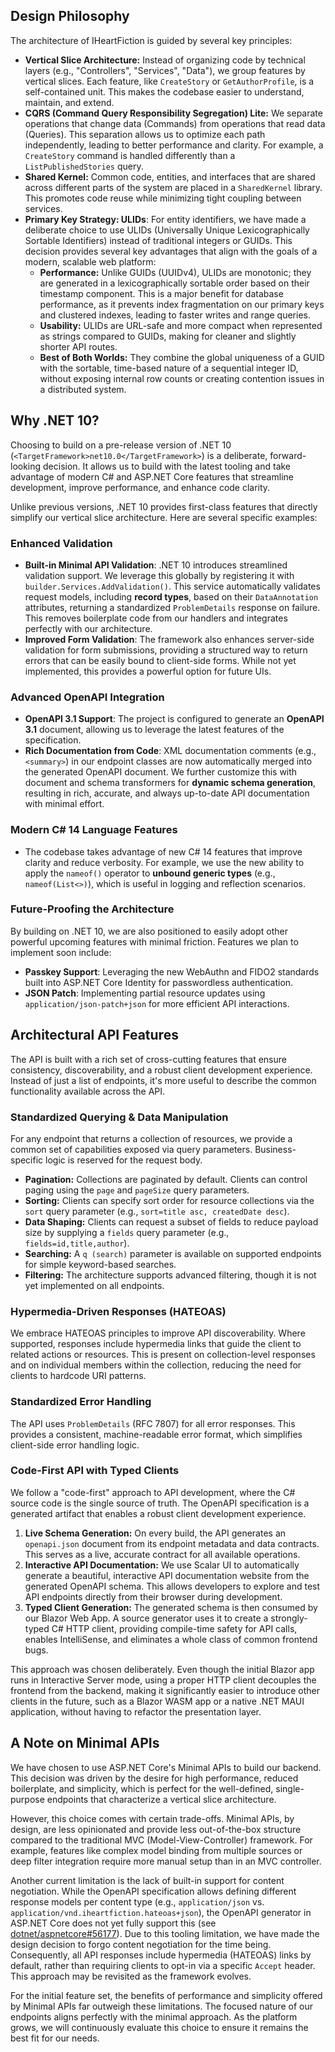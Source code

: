 ## Design Philosophy

The architecture of IHeartFiction is guided by several key principles:

- **Vertical Slice Architecture:** Instead of organizing code by technical layers (e.g., "Controllers", "Services", "Data"), we group features by vertical slices. Each feature, like `CreateStory` or `GetAuthorProfile`, is a self-contained unit. This makes the codebase easier to understand, maintain, and extend.
- **CQRS (Command Query Responsibility Segregation) Lite:** We separate operations that change data (Commands) from operations that read data (Queries). This separation allows us to optimize each path independently, leading to better performance and clarity. For example, a `CreateStory` command is handled differently than a `ListPublishedStories` query.
- **Shared Kernel:** Common code, entities, and interfaces that are shared across different parts of the system are placed in a `SharedKernel` library. This promotes code reuse while minimizing tight coupling between services.
- **Primary Key Strategy: ULIDs**: For entity identifiers, we have made a deliberate choice to use ULIDs (Universally Unique Lexicographically Sortable Identifiers) instead of traditional integers or GUIDs. This decision provides several key advantages that align with the goals of a modern, scalable web platform:
    - **Performance:** Unlike GUIDs (UUIDv4), ULIDs are monotonic; they are generated in a lexicographically sortable order based on their timestamp component. This is a major benefit for database performance, as it prevents index fragmentation on our primary keys and clustered indexes, leading to faster writes and range queries.
    - **Usability:** ULIDs are URL-safe and more compact when represented as strings compared to GUIDs, making for cleaner and slightly shorter API routes.
    - **Best of Both Worlds:** They combine the global uniqueness of a GUID with the sortable, time-based nature of a sequential integer ID, without exposing internal row counts or creating contention issues in a distributed system.

## Why .NET 10?

Choosing to build on a pre-release version of .NET 10 (`<TargetFramework>net10.0</TargetFramework>`) is a deliberate, forward-looking decision. It allows us to build with the latest tooling and take advantage of modern C# and ASP.NET Core features that streamline development, improve performance, and enhance code clarity.

Unlike previous versions, .NET 10 provides first-class features that directly simplify our vertical slice architecture. Here are several specific examples:

### Enhanced Validation

- **Built-in Minimal API Validation**: .NET 10 introduces streamlined validation support. We leverage this globally by registering it with `builder.Services.AddValidation()`. This service automatically validates request models, including **record types**, based on their `DataAnnotation` attributes, returning a standardized `ProblemDetails` response on failure. This removes boilerplate code from our handlers and integrates perfectly with our architecture.
- **Improved Form Validation**: The framework also enhances server-side validation for form submissions, providing a structured way to return errors that can be easily bound to client-side forms. While not yet implemented, this provides a powerful option for future UIs.

### Advanced OpenAPI Integration

- **OpenAPI 3.1 Support**: The project is configured to generate an **OpenAPI 3.1** document, allowing us to leverage the latest features of the specification.
- **Rich Documentation from Code**: XML documentation comments (e.g., `<summary>`) in our endpoint classes are now automatically merged into the generated OpenAPI document. We further customize this with document and schema transformers for **dynamic schema generation**, resulting in rich, accurate, and always up-to-date API documentation with minimal effort.

### Modern C# 14 Language Features

- The codebase takes advantage of new C# 14 features that improve clarity and reduce verbosity. For example, we use the new ability to apply the `nameof()` operator to **unbound generic types** (e.g., `nameof(List<>)`), which is useful in logging and reflection scenarios.

### Future-Proofing the Architecture

By building on .NET 10, we are also positioned to easily adopt other powerful upcoming features with minimal friction. Features we plan to implement soon include:
- **Passkey Support**: Leveraging the new WebAuthn and FIDO2 standards built into ASP.NET Core Identity for passwordless authentication.
- **JSON Patch**: Implementing partial resource updates using `application/json-patch+json` for more efficient API interactions.

## Architectural API Features

The API is built with a rich set of cross-cutting features that ensure consistency, discoverability, and a robust client development experience. Instead of just a list of endpoints, it's more useful to describe the common functionality available across the API.

### Standardized Querying & Data Manipulation
For any endpoint that returns a collection of resources, we provide a common set of capabilities exposed via query parameters. Business-specific logic is reserved for the request body.

- **Pagination:** Collections are paginated by default. Clients can control paging using the `page` and `pageSize` query parameters.
- **Sorting:** Clients can specify sort order for resource collections via the `sort` query parameter (e.g., `sort=title asc, createdDate desc`).
- **Data Shaping:** Clients can request a subset of fields to reduce payload size by supplying a `fields` query parameter (e.g., `fields=id,title,author`).
- **Searching:** A `q (search)` parameter is available on supported endpoints for simple keyword-based searches.
- **Filtering:** The architecture supports advanced filtering, though it is not yet implemented on all endpoints.

### Hypermedia-Driven Responses (HATEOAS)
We embrace HATEOAS principles to improve API discoverability. Where supported, responses include hypermedia links that guide the client to related actions or resources. This is present on collection-level responses and on individual members within the collection, reducing the need for clients to hardcode URI patterns.

### Standardized Error Handling
The API uses `ProblemDetails` (RFC 7807) for all error responses. This provides a consistent, machine-readable error format, which simplifies client-side error handling logic.

### Code-First API with Typed Clients
We follow a "code-first" approach to API development, where the C# source code is the single source of truth. The OpenAPI specification is a generated artifact that enables a robust client development experience.

1.  **Live Schema Generation:** On every build, the API generates an `openapi.json` document from its endpoint metadata and data contracts. This serves as a live, accurate contract for all available operations.
2.  **Interactive API Documentation:** We use Scalar UI to automatically generate a beautiful, interactive API documentation website from the generated OpenAPI schema. This allows developers to explore and test API endpoints directly from their browser during development.
3.  **Typed Client Generation:** The generated schema is then consumed by our Blazor Web App. A source generator uses it to create a strongly-typed C# HTTP client, providing compile-time safety for API calls, enables IntelliSense, and eliminates a whole class of common frontend bugs.

This approach was chosen deliberately. Even though the initial Blazor app runs in Interactive Server mode, using a proper HTTP client decouples the frontend from the backend, making it significantly easier to introduce other clients in the future, such as a Blazor WASM app or a native .NET MAUI application, without having to refactor the presentation layer.

## A Note on Minimal APIs

We have chosen to use ASP.NET Core's Minimal APIs to build our backend. This decision was driven by the desire for high performance, reduced boilerplate, and simplicity, which is perfect for the well-defined, single-purpose endpoints that characterize a vertical slice architecture.

However, this choice comes with certain trade-offs. Minimal APIs, by design, are less opinionated and provide less out-of-the-box structure compared to the traditional MVC (Model-View-Controller) framework. For example, features like complex model binding from multiple sources or deep filter integration require more manual setup than in an MVC controller.

Another current limitation is the lack of built-in support for content negotiation. While the OpenAPI specification allows defining different response models per content type (e.g., `application/json` vs. `application/vnd.iheartfiction.hateoas+json`), the OpenAPI generator in ASP.NET Core does not yet fully support this (see [dotnet/aspnetcore#56177](https://github.com/dotnet/aspnetcore/issues/56177)). Due to this tooling limitation, we have made the design decision to forgo content negotiation for the time being. Consequently, all API responses include hypermedia (HATEOAS) links by default, rather than requiring clients to opt-in via a specific `Accept` header. This approach may be revisited as the framework evolves.

For the initial feature set, the benefits of performance and simplicity offered by Minimal APIs far outweigh these limitations. The focused nature of our endpoints aligns perfectly with the minimal approach. As the platform grows, we will continuously evaluate this choice to ensure it remains the best fit for our needs.

